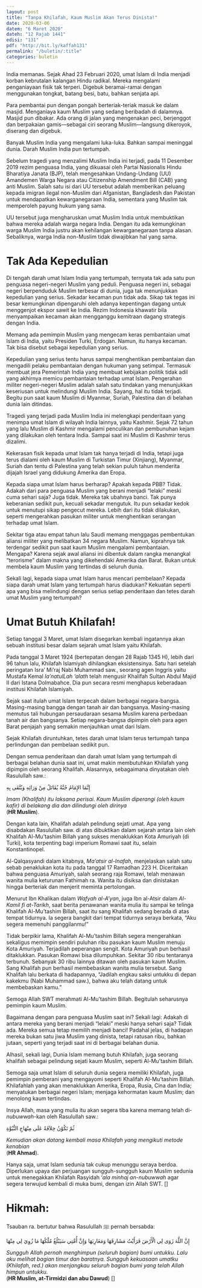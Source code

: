 ```yaml
---
layout: post
title: "Tanpa Khilafah, Kaum Muslim Akan Terus Dinista!"
date: 2020-03-06
datem: "6 Maret 2020"
dateh: "12 Rajab 1441"
edisi: "131"
pdf: "http://bit.ly/kaffah131"
permalink: "/buletin/:title"
categories: buletin
---
```


India memanas. Sejak Ahad 23 Februari 2020, umat Islam di India menjadi korban kebrutalan kalangan Hindu radikal. Mereka mengalami penganiayaan fisik tak terperi. Digebuk beramai-ramai dengan menggunakan tongkat, batang besi, batu, bahkan senjata api.

Para pembantai pun dengan pongah berteriak-teriak masuk ke dalam masjid. Menganiaya kaum Muslim yang sedang beribadah di dalamnya. Masjid pun dibakar. Ada orang di jalan yang mengenakan peci, berjenggot dan berpakaian gamis—sebagai ciri seorang Muslim—langsung dikeroyok, diserang dan digebuk.

Banyak Muslim India yang mengalami luka-luka. Bahkan sampai meninggal dunia. Darah Muslim India pun tertumpah.

Sebelum tragedi yang menzalimi Muslim India ini terjadi, pada 11 Desember 2019 rezim penguasa India, yang dikuasai oleh Partai Nasionalis Hindu Bharatiya Janata (BJP), telah mengesahkan Undang-Undang (UU) Amandemen Warga Negara atau Citizenship Amendment Bill (CAB) yang anti Muslim. Salah satu isi dari UU tersebut adalah memberikan peluang kepada imigran ilegal non-Muslim dari Afganistan, Bangladesh dan Pakistan untuk mendapatkan kewarganegaraan India, sementara yang Muslim tak memperoleh payung hukum yang sama.

UU tersebut juga mengharuskan umat Muslim India untuk membuktikan bahwa mereka adalah warga negara India. Dengan itu ada kemungkinan warga Muslim India justru akan kehilangan kewarganegaraan tanpa alasan. Sebaliknya, warga India non-Muslim tidak diwajibkan hal yang sama.

# Tak Ada Kepedulian

Di tengah darah umat Islam India yang tertumpah, ternyata tak ada satu pun penguasa negeri-negeri Muslim yang peduli. Penguasa negeri ini, sebagai negeri berpenduduk Muslim terbesar di dunia, juga tak menunjukkan kepedulian yang serius. Sekadar kecaman pun tidak ada. Sikap tak tegas ini besar kemungkinan dipengaruhi oleh adanya kepentingan dagang untuk menggenjot ekspor sawit ke India. Rezim Indonesia khawatir bila menyampaikan kecaman akan mengganggu kemitraan dagang strategis dengan India.

Memang ada pemimpin Muslim yang mengecam keras pembantaian umat Islam di India, yaitu Presiden Turki, Erdogan. Namun, itu hanya kecaman. Tak bisa disebut sebagai kepedulian yang serius.

Kepedulian yang serius tentu harus sampai menghentikan pembantaian dan mengadili pelaku pembantaian dengan hukuman yang setimpal. Termasuk membuat jera Pemerintah India yang membuat kebijakan politik tidak adil yang akhirnya memicu pembantaian terhadap umat Islam. Pengerahan militer negeri-negeri Muslim adalah salah satu tindakan yang menunjukkan keseriusan untuk melindungi Muslim India. Sayang, hal itu tidak terjadi. Begitu pun saat kaum Muslim di Myanmar, Suriah, Palestina dan di belahan dunia lain ditindas.

Tragedi yang terjadi pada Muslim India ini melengkapi penderitaan yang menimpa umat Islam di wilayah India lainnya, yaitu Kashmir. Sejak 72 tahun yang lalu Muslim di Kashmir mengalami penculikan dan pembunuhan kejam yang dilakukan oleh tentara India. Sampai saat ini Muslim di Kashmir terus dizalimi.

Kekerasan fisik kepada umat Islam tak hanya terjadi di India, tetapi juga terus dialami oleh kaum Muslim di Turkistan Timur (Xinjiang), Myanmar, Suriah dan tentu di Palestina yang telah sekian puluh tahun menderita dijajah Israel yang didukung Amerika dan Eropa.

Kepada siapa umat Islam harus berharap? Apakah kepada PBB? Tidak. Adakah dari para penguasa Muslim yang berani menjadi “lelaki” meski cuma sehari saja? Juga tidak. Mereka tak ubahnya banci. Tak punya keberanian sedikit pun, kecuali sekadar mengutuk. Itu pun sekadar kedok untuk menutupi sikap pengecut mereka. Lebih dari itu tidak dilakukan, seperti mengerahkan pasukan militer untuk menghentikan serangan terhadap umat Islam.

Sekitar tiga atau empat tahun lalu Saudi memang menggagas pembentukan aliansi militer yang melibatkan 34 negara Muslim. Namun, kiprahnya tak terdengar sedikit pun saat kaum Muslim mengalami pembantaian. Mengapa? Karena sejak awal aliansi ini dibentuk dalam rangka menangkal “terorisme” dalam makna yang dikehendaki Amerika dan Barat. Bukan untuk membela kaum Muslim yang tertindas di seluruh dunia.

Sekali lagi, kepada siapa umat Islam harus mencari pembelaan? Kepada siapa darah umat Islam yang tertumpah harus diadukan? Kekuatan seperti apa yang bisa melindungi dengan serius setiap penderitaan dan tetes darah umat Muslim yang tertumpah?

# Umat Butuh Khilafah!

Setiap tanggal 3 Maret, umat Islam disegarkan kembali ingatannya akan sebuah institusi besar dalam sejarah umat Islam yaitu Khilafah.

Pada tanggal 3 Maret 1924 (bertepatan dengan 28 Rajab 1345 H), lebih dari 96 tahun lalu, Khilafah Islamiyah dihilangkan eksistensinya. Satu hari setelah peringatan Isra’ Mi’raj Nabi Muhammad saw., seorang agen Inggris yaitu Mustafa Kemal *la’natulLah ‘alath* telah mengusir Khalifah Sultan Abdul Majid II dari Istana Dolmabahce. Dia pun secara resmi menghapus keberadaan institusi Khilafah Islamiyah.

Sejak saat itulah umat Islam terpecah dalam berbagai negara-bangsa. Masing-masing bangga dengan tanah air dan bangsanya. Masing-masing memutus tali hubungan persaudaraan sesama Muslim karena perbedaan tanah air dan bangsanya. Setiap negara-bangsa dipimpin oleh para agen Barat penjajah yang semakin menjauhkan umat dari Islam.

Sejak Khilafah diruntuhkan, tetes darah umat Islam terus tertumpah tanpa perlindungan dan pembelaan sedikit pun.

Dengan semua penderitaan dan darah umat Islam yang tertumpah di berbagai belahan dunia saat ini, umat makin membutuhkan Khilafah yang dipimpin oleh seorang Khalifah. Alasannya, sebagaimana dinyatakan oleh Rasulullah saw.:

<p class="text-right-arabic">
إِنَّمَا الإِمَامُ جُنَّةٌ يُقَاتَلُ مِنْ وَرَائِهِ وَيُتَّقَى بِهِ
</p>

<p class="text-right-arti">
<i>Imam (Khalifah) itu laksana perisai. Kaum Muslim diperangi (oleh kaum kafir) di belakang dia dan dilindungi oleh dirinya</i><br>
(<b>HR Muslim</b>).
</p>

Dengan kata lain, Khalifah adalah pelindung sejati umat. Apa yang disabdakan Rasulullah saw. di atas dibuktikan dalam sejarah antara lain oleh Khalifah Al-Mu’tashim Billah yang sukses menaklukkan Kota Amuriyah (di Turki), kota terpenting bagi imperium Romawi saat itu, selain Konstantinopel.

Al-Qalqasyandi dalam kitabnya, *Ma’atsir al-Inafah*, menjelaskan salah satu sebab penaklukan kota itu pada tanggal 17 Ramadhan 223 H. Diceritakan bahwa penguasa Amuriyah, salah seorang raja Romawi, telah menawan wanita mulia keturunan Fathimah ra. Wanita itu disiksa dan dinistakan hingga berteriak dan menjerit meminta pertolongan.

Menurut Ibn Khalikan dalam *Wafyah al-A’yan*, juga Ibn al-Atsir dalam *Al-Kamil fi at-Tarikh*, saat berita penawanan wanita mulia itu sampai ke telinga Khalifah Al-Mu’tashim Billah, saat itu sang Khalifah sedang berada di atas tempat tidurnya. Ia segera bangkit dari tempat tidurnya seraya berkata, “Aku segera memenuhi panggilanmu!”

Tidak berpikir lama, Khalifah Al-Mu’tashim Billah segera mengerahkan sekaligus memimpin sendiri puluhan ribu pasukan kaum Muslim menuju Kota Amuriyah. Terjadilah peperangan sengit. Kota Amuriyah pun berhasil ditaklukkan. Pasukan Romawi bisa dilumpuhkan. Sekitar 30 ribu tentaranya terbunuh. Sebanyak 30 ribu lainnya ditawan oleh pasukan kaum Muslim. Sang Khalifah pun berhasil membebaskan wanita mulia tersebut. Sang Khalifah lalu berkata di hadapannya, “Jadilah engkau saksi untukku di depan kakekmu (Nabi Muhammad saw.), bahwa aku telah datang untuk membebaskan kamu.”

Semoga Allah SWT merahmati Al-Mu’tashim Billah. Begitulah seharusnya pemimpin kaum Muslim.

Bagaimana dengan para penguasa Muslim saat ini? Sekali lagi: Adakah di antara mereka yang berani menjadi “lelaki” meski hanya sehari saja? Tidak ada. Mereka semua tetap memilih menjadi banci! Padahal jelas, di hadapan mereka bukan satu jiwa Muslim yang dinista, tetapi ratusan ribu, bahkan jutaan, seperti yang terjadi saat ini di berbagai belahan dunia.

Alhasil, sekali lagi, Dunia Islam memang butuh Khilafah, juga seorang khalifah sebagai pelindung sejati kaum Muslim, seperti Al-Mu’tashim Billah.

Semoga saja umat Islam di seluruh dunia segera memiliki Khilafah, juga pemimpin pemberani yang mengayomi seperti Khalifah Al-Mu’tashim Billah. Khilafahlah yang akan menaklukkan Amerika, Eropa, Rusia, Cina dan India; menyatukan berbagai negeri Islam; menjaga kehormatan kaum Muslim; dan menolong kaum tertindas.

Insya Allah, masa yang mulia itu akan segera tiba karena memang telah di-*nubuwwah*-kan oleh Rasulullah saw.:

<p class="text-right-arabic">
ثُمّ تَكُوْنُ خِلاَفَةً عَلَى مِنْهَاجِ النُّبُوَّةِ
</p>

<p class="text-right-arti">
<i>Kemudian akan datang kembali masa Khilafah yang mengikuti metode kenabian</i><br>
(<b>HR Ahmad</b>).
</p>

Hanya saja, umat Islam sedunia tak cukup menunggu seraya berdoa. Diperlukan upaya dan perjuangan sungguh-sungguh kaum Muslim sedunia untuk menegakkan Khilafah Rasyidah ‘*ala minhaj an-nubuwwah* agar segera terwujud kembali di muka bumi, dengan izin Allah SWT. []

<!-- HIKMAH -->
<div class="card mt-5">
<div class="card-header">
<h1>Hikmah:</h1>
</div>

<div class="card-body">
<p class="text-center">
Tsauban ra. bertutur bahwa Rasulullah ﷺ pernah bersabda:
</p>

<p class="text-center-arabic">
إِنَّ اللَّهَ زَوَى لِي الْأَرْضَ فَرَأَيْتُ مَشَارِقَهَا وَمَغَارِبَهَا وَإِنَّ أُمَّتِي سَيَبْلُغُ مُلْكُهَا مَا زُوِيَ لِي مِنْهَا
</p>

<p class="text-center">
<i>
Sungguh Allah pernah menghimpun (seluruh bagian) bumi untukku. Lalu aku melihat bagian timur dan baratnya. Sungguh kekuasaan umatku (Khilafah, red.) akan menjangkau seluruh bagian bumi yang telah Allah himpun untukku.
</i><br>
(<b>HR Muslim, at-Tirmidzi dan abu Dawud</b>) []
</p>
</div>
</div>
<!-- END HIKMAH -->
